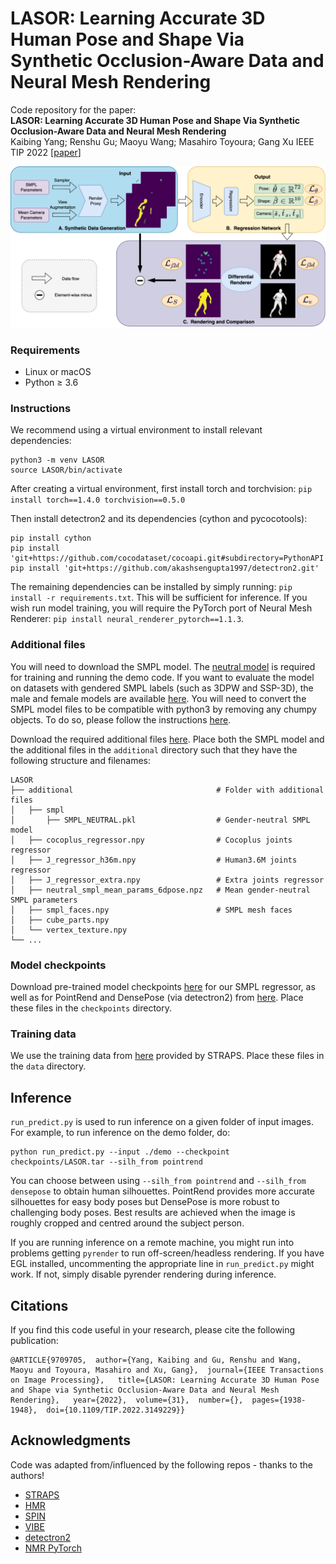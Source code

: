 # LASOR: Learning Accurate 3D Human Pose and Shape Via Synthetic Occlusion-Aware Data and Neural Mesh Rendering

Code repository for the paper:  
**LASOR: Learning Accurate 3D Human Pose and Shape Via Synthetic Occlusion-Aware Data and Neural Mesh Rendering**  
Kaibing Yang; Renshu Gu; Maoyu Wang; Masahiro Toyoura; Gang Xu
IEEE TIP 2022
[[paper](https://ieeexplore.ieee.org/document/9709705)]

![pipeline](pipeline.png)


### Requirements
- Linux or macOS
- Python ≥ 3.6

### Instructions
We recommend using a virtual environment to install relevant dependencies:
```
python3 -m venv LASOR
source LASOR/bin/activate
```
After creating a virtual environment, first install torch and torchvision: `pip install torch==1.4.0 torchvision==0.5.0`

Then install detectron2 and its dependencies (cython and pycocotools):
```
pip install cython
pip install 'git+https://github.com/cocodataset/cocoapi.git#subdirectory=PythonAPI'
pip install 'git+https://github.com/akashsengupta1997/detectron2.git'
```

The remaining dependencies can be installed by simply running: `pip install -r requirements.txt`. This will be sufficient for inference. If you wish run model training, you will require the PyTorch port of Neural Mesh Renderer: `pip install neural_renderer_pytorch==1.1.3`.

### Additional files
You will need to download the SMPL model. The [neutral model](http://smplify.is.tue.mpg.de) is required for training and running the demo code. If you want to evaluate the model on datasets with gendered SMPL labels (such as 3DPW and SSP-3D), the male and female models are available [here](http://smpl.is.tue.mpg.de). You will need to convert the SMPL model files to be compatible with python3 by removing any chumpy objects. To do so, please follow the instructions [here](https://github.com/vchoutas/smplx/tree/master/tools).

Download the required additional files [here](https://drive.google.com/drive/folders/1phJix1Fp-AbJgoLImb19eXCWEK7ZnAp_?usp=sharing). Place both the SMPL model and the additional files in the `additional` directory such that they have the following structure and filenames:

    LASOR
    ├── additional                                # Folder with additional files
    │   ├── smpl
    │       ├── SMPL_NEUTRAL.pkl                  # Gender-neutral SMPL model 
    │   ├── cocoplus_regressor.npy                # Cocoplus joints regressor
    │   ├── J_regressor_h36m.npy                  # Human3.6M joints regressor
    │   ├── J_regressor_extra.npy                 # Extra joints regressor
    │   ├── neutral_smpl_mean_params_6dpose.npz   # Mean gender-neutral SMPL parameters
    │   ├── smpl_faces.npy                        # SMPL mesh faces
    │   ├── cube_parts.npy
    │   └── vertex_texture.npy                    
    └── ...

### Model checkpoints
Download pre-trained model checkpoints [here](https://drive.google.com/file/d/1xKM8PRhc3TbZVKig9kULJ01-VVWUkICi/view?usp=sharing) for our SMPL regressor, as well as for PointRend and DensePose (via detectron2) from [here](https://drive.google.com/drive/folders/1QX5NBR6GgmfP206bMHN9ZgK8_1QEKSdg?usp=sharing). Place these files in the `checkpoints` directory.

### Training data
We use the training data from [here](https://drive.google.com/drive/folders/1CLOqQBrTos7vhohjFcU2OFkNYmyvQf6t?usp=sharing) provided by STRAPS. Place these files in the `data` directory.

## Inference
`run_predict.py` is used to run inference on a given folder of input images. For example, to run inference on the demo folder, do:
```
python run_predict.py --input ./demo --checkpoint checkpoints/LASOR.tar --silh_from pointrend
```
You can choose between using `--silh_from pointrend` and `--silh_from densepose`  to obtain human silhouettes. PointRend provides more accurate silhouettes for easy body poses but DensePose is more robust to challenging body poses. Best results are achieved when the image is roughly cropped and centred around the subject person.

If you are running inference on a remote machine, you might run into problems getting `pyrender` to run off-screen/headless rendering. If you have EGL installed, uncommenting the appropriate line in `run_predict.py` might work. If not, simply disable pyrender rendering during inference.


## Citations

If you find this code useful in your research, please cite the following publication:
```
@ARTICLE{9709705,  author={Yang, Kaibing and Gu, Renshu and Wang, Maoyu and Toyoura, Masahiro and Xu, Gang},  journal={IEEE Transactions on Image Processing},   title={LASOR: Learning Accurate 3D Human Pose and Shape via Synthetic Occlusion-Aware Data and Neural Mesh Rendering},   year={2022},  volume={31},  number={},  pages={1938-1948},  doi={10.1109/TIP.2022.3149229}}
```


## Acknowledgments
Code was adapted from/influenced by the following repos - thanks to the authors!
- [STRAPS](https://github.com/akashsengupta1997/STRAPS-3DHumanShapePose)
- [HMR](https://github.com/akanazawa/hmr)
- [SPIN](https://github.com/nkolot/SPIN)
- [VIBE](https://github.com/mkocabas/VIBE)
- [detectron2](https://github.com/facebookresearch/detectron2)
- [NMR PyTorch](https://github.com/daniilidis-group/neural_renderer)
